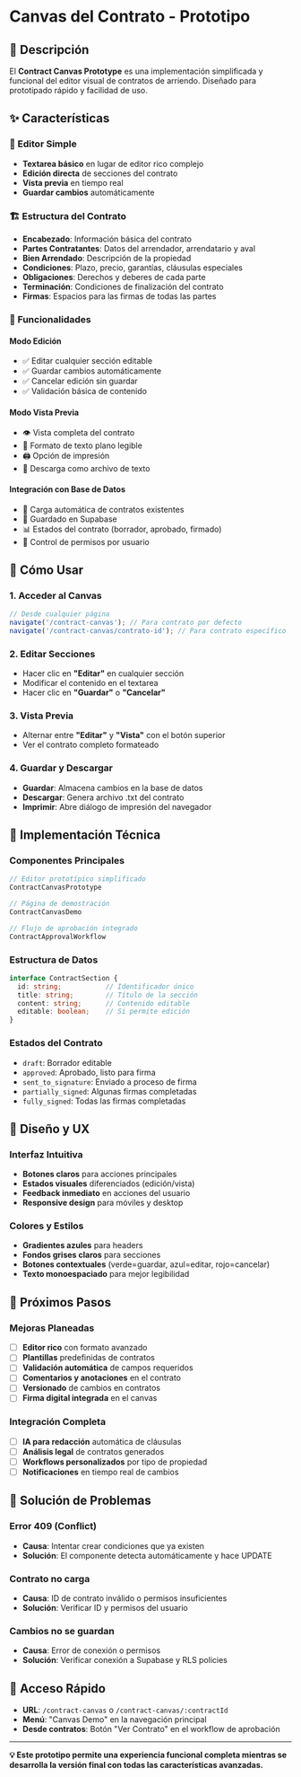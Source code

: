 # Canvas del Contrato - Prototipo

## 🎨 Descripción

El **Contract Canvas Prototype** es una implementación simplificada y funcional del editor visual de contratos de arriendo. Diseñado para prototipado rápido y facilidad de uso.

## ✨ Características

### 📝 Editor Simple
- **Textarea básico** en lugar de editor rico complejo
- **Edición directa** de secciones del contrato
- **Vista previa** en tiempo real
- **Guardar cambios** automáticamente

### 🏗️ Estructura del Contrato
- **Encabezado**: Información básica del contrato
- **Partes Contratantes**: Datos del arrendador, arrendatario y aval
- **Bien Arrendado**: Descripción de la propiedad
- **Condiciones**: Plazo, precio, garantías, cláusulas especiales
- **Obligaciones**: Derechos y deberes de cada parte
- **Terminación**: Condiciones de finalización del contrato
- **Firmas**: Espacios para las firmas de todas las partes

### 🎯 Funcionalidades

#### Modo Edición
- ✅ Editar cualquier sección editable
- ✅ Guardar cambios automáticamente
- ✅ Cancelar edición sin guardar
- ✅ Validación básica de contenido

#### Modo Vista Previa
- 👁️ Vista completa del contrato
- 📄 Formato de texto plano legible
- 🖨️ Opción de impresión
- 💾 Descarga como archivo de texto

#### Integración con Base de Datos
- 🔄 Carga automática de contratos existentes
- 💾 Guardado en Supabase
- 📊 Estados del contrato (borrador, aprobado, firmado)
- 🔐 Control de permisos por usuario

## 🚀 Cómo Usar

### 1. Acceder al Canvas
```typescript
// Desde cualquier página
navigate('/contract-canvas'); // Para contrato por defecto
navigate('/contract-canvas/contrato-id'); // Para contrato específico
```

### 2. Editar Secciones
- Hacer clic en **"Editar"** en cualquier sección
- Modificar el contenido en el textarea
- Hacer clic en **"Guardar"** o **"Cancelar"**

### 3. Vista Previa
- Alternar entre **"Editar"** y **"Vista"** con el botón superior
- Ver el contrato completo formateado

### 4. Guardar y Descargar
- **Guardar**: Almacena cambios en la base de datos
- **Descargar**: Genera archivo .txt del contrato
- **Imprimir**: Abre diálogo de impresión del navegador

## 🔧 Implementación Técnica

### Componentes Principales
```typescript
// Editor prototípico simplificado
ContractCanvasPrototype

// Página de demostración
ContractCanvasDemo

// Flujo de aprobación integrado
ContractApprovalWorkflow
```

### Estructura de Datos
```typescript
interface ContractSection {
  id: string;           // Identificador único
  title: string;        // Título de la sección
  content: string;      // Contenido editable
  editable: boolean;    // Si permite edición
}
```

### Estados del Contrato
- `draft`: Borrador editable
- `approved`: Aprobado, listo para firma
- `sent_to_signature`: Enviado a proceso de firma
- `partially_signed`: Algunas firmas completadas
- `fully_signed`: Todas las firmas completadas

## 🎨 Diseño y UX

### Interfaz Intuitiva
- **Botones claros** para acciones principales
- **Estados visuales** diferenciados (edición/vista)
- **Feedback inmediato** en acciones del usuario
- **Responsive design** para móviles y desktop

### Colores y Estilos
- **Gradientes azules** para headers
- **Fondos grises claros** para secciones
- **Botones contextuales** (verde=guardar, azul=editar, rojo=cancelar)
- **Texto monoespaciado** para mejor legibilidad

## 🔮 Próximos Pasos

### Mejoras Planeadas
- [ ] **Editor rico** con formato avanzado
- [ ] **Plantillas** predefinidas de contratos
- [ ] **Validación automática** de campos requeridos
- [ ] **Comentarios y anotaciones** en el contrato
- [ ] **Versionado** de cambios en contratos
- [ ] **Firma digital integrada** en el canvas

### Integración Completa
- [ ] **IA para redacción** automática de cláusulas
- [ ] **Análisis legal** de contratos generados
- [ ] **Workflows personalizados** por tipo de propiedad
- [ ] **Notificaciones** en tiempo real de cambios

## 🐛 Solución de Problemas

### Error 409 (Conflict)
- **Causa**: Intentar crear condiciones que ya existen
- **Solución**: El componente detecta automáticamente y hace UPDATE

### Contrato no carga
- **Causa**: ID de contrato inválido o permisos insuficientes
- **Solución**: Verificar ID y permisos del usuario

### Cambios no se guardan
- **Causa**: Error de conexión o permisos
- **Solución**: Verificar conexión a Supabase y RLS policies

## 📱 Acceso Rápido

- **URL**: `/contract-canvas` o `/contract-canvas/:contractId`
- **Menú**: "Canvas Demo" en la navegación principal
- **Desde contratos**: Botón "Ver Contrato" en el workflow de aprobación

---

**💡 Este prototipo permite una experiencia funcional completa mientras se desarrolla la versión final con todas las características avanzadas.**
